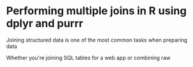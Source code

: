 # Performing multiple joins in R using dplyr and purrr

Joining structured data is one of the most common tasks when preparing data

Whether you're joining SQL tables for a web app or combining raw